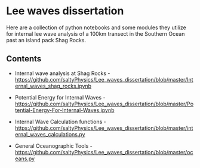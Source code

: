 # Lee waves dissertation

Here are a collection of python notebooks and some modules they utilize for internal lee wave analysis of a 100km transect
in the Southern Ocean past an island pack Shag Rocks. 

## **Contents**
* Internal wave analysis at Shag Rocks - https://github.com/saltyPhysics/Lee_waves_dissertation/blob/master/Internal_waves_shag_rocks.ipynb

* Potential Energy for Internal Waves - https://github.com/saltyPhysics/Lee_waves_dissertation/blob/master/Potential-Energy-For-Internal-Waves.ipynb

* Internal Wave Calculation functions - https://github.com/saltyPhysics/Lee_waves_dissertation/blob/master/internal_waves_calculations.py

* General Oceanographic Tools - https://github.com/saltyPhysics/Lee_waves_dissertation/blob/master/oceans.py



